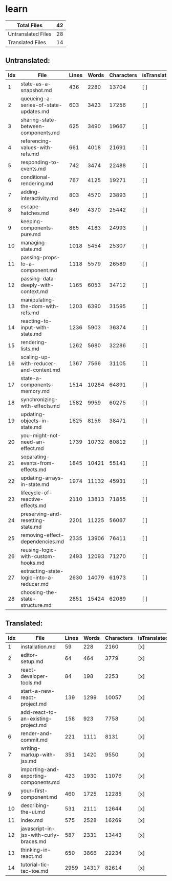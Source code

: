 # learn
| Total Files | 42 |
| ----------- | -------------- |
| Untranslated Files | 28 |
| Translated Files | 14 |

## Untranslated:
| Idx | File | Lines | Words | Characters | isTranslated |
| --- | ---- | ----- | ----- | ---------- | ------------ |
| 1 | state-as-a-snapshot.md | 436 | 2280 | 13704 | [ ] |
| 2 | queueing-a-series-of-state-updates.md | 603 | 3423 | 17256 | [ ] |
| 3 | sharing-state-between-components.md | 625 | 3490 | 19667 | [ ] |
| 4 | referencing-values-with-refs.md | 661 | 4018 | 21691 | [ ] |
| 5 | responding-to-events.md | 742 | 3474 | 22488 | [ ] |
| 6 | conditional-rendering.md | 767 | 4125 | 19271 | [ ] |
| 7 | adding-interactivity.md | 803 | 4570 | 23893 | [ ] |
| 8 | escape-hatches.md | 849 | 4370 | 25442 | [ ] |
| 9 | keeping-components-pure.md | 865 | 4183 | 24993 | [ ] |
| 10 | managing-state.md | 1018 | 5454 | 25307 | [ ] |
| 11 | passing-props-to-a-component.md | 1118 | 5579 | 26589 | [ ] |
| 12 | passing-data-deeply-with-context.md | 1165 | 6053 | 34712 | [ ] |
| 13 | manipulating-the-dom-with-refs.md | 1203 | 6390 | 31595 | [ ] |
| 14 | reacting-to-input-with-state.md | 1236 | 5903 | 36374 | [ ] |
| 15 | rendering-lists.md | 1262 | 5680 | 32286 | [ ] |
| 16 | scaling-up-with-reducer-and-context.md | 1367 | 7566 | 31105 | [ ] |
| 17 | state-a-components-memory.md | 1514 | 10284 | 64891 | [ ] |
| 18 | synchronizing-with-effects.md | 1582 | 9959 | 60275 | [ ] |
| 19 | updating-objects-in-state.md | 1625 | 8156 | 38471 | [ ] |
| 20 | you-might-not-need-an-effect.md | 1739 | 10732 | 60812 | [ ] |
| 21 | separating-events-from-effects.md | 1845 | 10421 | 55141 | [ ] |
| 22 | updating-arrays-in-state.md | 1974 | 11132 | 45931 | [ ] |
| 23 | lifecycle-of-reactive-effects.md | 2110 | 13813 | 71855 | [ ] |
| 24 | preserving-and-resetting-state.md | 2201 | 11225 | 56067 | [ ] |
| 25 | removing-effect-dependencies.md | 2335 | 13906 | 76411 | [ ] |
| 26 | reusing-logic-with-custom-hooks.md | 2493 | 12093 | 71270 | [ ] |
| 27 | extracting-state-logic-into-a-reducer.md | 2630 | 14079 | 61973 | [ ] |
| 28 | choosing-the-state-structure.md | 2851 | 15424 | 62089 | [ ] |


## Translated:
| Idx | File | Lines | Words | Characters | isTranslated |
| --- | ---- | ----- | ----- | ---------- | ------------ |
| 1 | installation.md | 59 | 228 | 2160 | [x] |
| 2 | editor-setup.md | 64 | 464 | 3779 | [x] |
| 3 | react-developer-tools.md | 84 | 198 | 2253 | [x] |
| 4 | start-a-new-react-project.md | 139 | 1299 | 10057 | [x] |
| 5 | add-react-to-an-existing-project.md | 158 | 923 | 7758 | [x] |
| 6 | render-and-commit.md | 221 | 1111 | 8131 | [x] |
| 7 | writing-markup-with-jsx.md | 351 | 1420 | 9550 | [x] |
| 8 | importing-and-exporting-components.md | 423 | 1930 | 11076 | [x] |
| 9 | your-first-component.md | 460 | 1725 | 12285 | [x] |
| 10 | describing-the-ui.md | 531 | 2111 | 12644 | [x] |
| 11 | index.md | 575 | 2528 | 16269 | [x] |
| 12 | javascript-in-jsx-with-curly-braces.md | 587 | 2331 | 13443 | [x] |
| 13 | thinking-in-react.md | 650 | 3866 | 22234 | [x] |
| 14 | tutorial-tic-tac-toe.md | 2959 | 14317 | 82614 | [x] |

